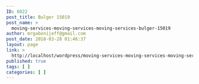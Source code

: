 ```yaml
---
ID: 6022
post_title: Bulger 15019
post_name: >
  moving-services-moving-services-moving-services-bulger-15019
author: mrgabonijeff@gmail.com
post_date: 2018-03-28 01:46:37
layout: page
link: >
  http://localhost/wordpress/moving-services-moving-services-moving-services-bulger-15019/
published: true
tags: [ ]
categories: [ ]
---
```

